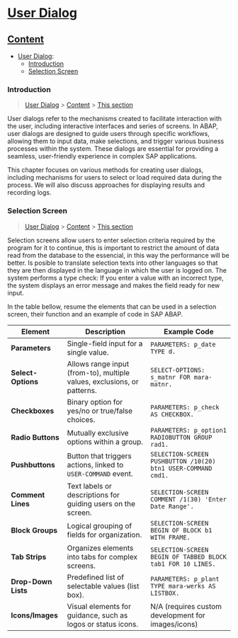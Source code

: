 # [User Dialog](#User)


## [Content](#content)

- [User Dialog](User.md):
    - [Introduction](#introduction)
    - [Selection Screen](#SS)

 

### Introduction

> [User Dialog](#User) > [Content](#content) > [This section](#Introduction)

User dialogs refer to the mechanisms created to facilitate interaction with the user, including interactive interfaces and series of screens. In ABAP, user dialogs are designed to guide users through specific workflows, allowing them to input data, make selections, and trigger various business processes within the system. These dialogs are essential for providing a seamless, user-friendly experience in complex SAP applications.

This chapter focuses on various methods for creating user dialogs, including mechanisms for users to select or load required data during the process. We will also discuss approaches for displaying results and recording logs.


### Selection Screen 

> [User Dialog](#User) > [Content](#content) > [This section](#SS)

Selection screens allow users to enter selection criteria required by the program for it to continue, this is important to 
restrict the amount of data read from the database to the essencial, in this way the performance will be better.
Is posible to translate selection texts into other languages so that they are then displayed in the language in which the user is logged on. The system performs a type check: If you enter a value with an incorrect type, the system displays an error message and makes the field ready for new input. 

In the table bellow, resume the elements that can be used in a selection screen, their function and an example of code in SAP ABAP.


| **Element**        | **Description**                                                                                     | **Example Code**                                          |
|--------------------|-----------------------------------------------------------------------------------------------------|-----------------------------------------------------------|
| **Parameters**     | Single-field input for a single value.                                                              | `PARAMETERS: p_date TYPE d.`                              |
| **Select-Options** | Allows range input (from-to), multiple values, exclusions, or patterns.                             | `SELECT-OPTIONS: s_matnr FOR mara-matnr.`                 |
| **Checkboxes**     | Binary option for yes/no or true/false choices.                                                     | `PARAMETERS: p_check AS CHECKBOX.`                        |
| **Radio Buttons**  | Mutually exclusive options within a group.                                                          | `PARAMETERS: p_option1 RADIOBUTTON GROUP rad1.`           |
| **Pushbuttons**    | Button that triggers actions, linked to `USER-COMMAND` event.                                       | `SELECTION-SCREEN PUSHBUTTON /10(20) btn1 USER-COMMAND cmd1.` |
| **Comment Lines**  | Text labels or descriptions for guiding users on the screen.                                        | `SELECTION-SCREEN COMMENT /1(30) 'Enter Date Range'.`     |
| **Block Groups**   | Logical grouping of fields for organization.                                                        | `SELECTION-SCREEN BEGIN OF BLOCK b1 WITH FRAME.`          |
| **Tab Strips**     | Organizes elements into tabs for complex screens.                                                   | `SELECTION-SCREEN BEGIN OF TABBED BLOCK tab1 FOR 10 LINES.` |
| **Drop-Down Lists**| Predefined list of selectable values (list box).                                                    | `PARAMETERS: p_plant TYPE mara-werks AS LISTBOX.`         |
| **Icons/Images**   | Visual elements for guidance, such as logos or status icons.                                        | N/A (requires custom development for images/icons)        |

